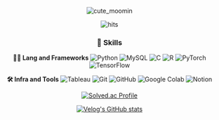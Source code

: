 <div align="center">
  
![cute_moomin](https://i.imgur.com/7GmJiuF.jpeg)

![hits](https://hits.seeyoufarm.com/api/count/incr/badge.svg?url=https%3A%2F%2Fgithub.com%2FMoominHunter&edge_flat=false&title=hits)

### 🦾 Skills
**🧑‍💻 Lang and Frameworks**
![Python](https://img.shields.io/badge/python-3776AB.svg?&style=for-the-badge&logo=python&logoColor=white) ![MySQL](https://img.shields.io/badge/mysql-4479A1.svg?&style=for-the-badge&logo=mysql&logoColor=white) ![C](https://img.shields.io/badge/c-A8B9CC.svg?&style=for-the-badge&logo=c&logoColor=white) ![R](https://img.shields.io/badge/r-276DC3.svg?&style=for-the-badge&logo=r&logoColor=white) ![PyTorch](https://img.shields.io/badge/pytorch-EE4C2C.svg?&style=for-the-badge&logo=pytorch&logoColor=white) ![TensorFlow](https://img.shields.io/badge/tensorflow-FF6F00.svg?&style=for-the-badge&logo=tensorflow&logoColor=white) 

**🛠️ Infra and Tools**
![Tableau](https://img.shields.io/badge/tableau-E97627.svg?&style=for-the-badge&logo=tableau&logoColor=white) ![Git](https://img.shields.io/badge/git-F05032.svg?&style=for-the-badge&logo=git&logoColor=white) ![GitHub](https://img.shields.io/badge/github-181717.svg?&style=for-the-badge&logo=github&logoColor=white) ![Google Colab](https://img.shields.io/badge/googlecolab-F9AB00.svg?&style=for-the-badge&logo=googlecolab&logoColor=white) ![Notion](https://img.shields.io/badge/notion-000000.svg?&style=for-the-badge&logo=notion&logoColor=white) 


[![Solved.ac Profile](http://mazassumnida.wtf/api/generate_badge?boj=sb71250)](https://solved.ac/sb71250)

[![Velog's GitHub stats](https://velog-readme-stats.vercel.app/api?name=pizza4moomin)](https://velog.io/@pizza4moomin/posts)

</div>



